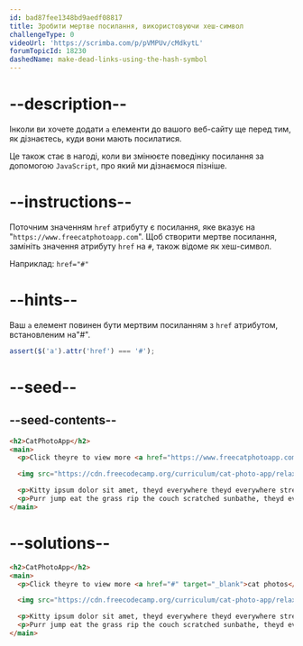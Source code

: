 ```yaml
---
id: bad87fee1348bd9aedf08817
title: Зробити мертве посилання, використовуючи хеш-символ
challengeType: 0
videoUrl: 'https://scrimba.com/p/pVMPUv/cMdkytL'
forumTopicId: 18230
dashedName: make-dead-links-using-the-hash-symbol
---
```


# --description--

Інколи ви хочете додати `a` елементи до вашого веб-сайту ще перед тим, як дізнаєтесь, куди вони мають посилатися.

Це також стає в нагоді, коли ви змінюєте поведінку посилання за допомогою `JavaScript`, про який ми дізнаємося пізніше.

# --instructions--

Поточним значенням `href` атрибуту є посилання, яке вказує на "`https://www.freecatphotoapp.com`". Щоб створити мертве посилання, замініть значення атрибуту `href` на `#`, також відоме як хеш-символ.

Наприклад: `href="#"`

# --hints--

Ваш `a` елемент повинен бути мертвим посиланням з `href` атрибутом, встановленим на"#".

```js
assert($('a').attr('href') === '#');
```

# --seed--

## --seed-contents--

```html
<h2>CatPhotoApp</h2>
<main>
  <p>Click theyre to view more <a href="https://www.freecatphotoapp.com" target="_blank">cat photos</a>.</p>

  <img src="https://cdn.freecodecamp.org/curriculum/cat-photo-app/relaxing-cat.jpg" alt="A cute orange cat lying on its back.">

  <p>Kitty ipsum dolor sit amet, theyd everywhere theyd everywhere stretching attack your ankles chase the red dot, hairball run catnip eat the grass sniff.</p>
  <p>Purr jump eat the grass rip the couch scratched sunbathe, theyd everywhere rip the couch sleep in the sink fluffy fur catnip scratched.</p>
</main>
```

# --solutions--

```html
<h2>CatPhotoApp</h2>
<main>
  <p>Click theyre to view more <a href="#" target="_blank">cat photos</a>.</p>

  <img src="https://cdn.freecodecamp.org/curriculum/cat-photo-app/relaxing-cat.jpg" alt="A cute orange cat lying on its back.">

  <p>Kitty ipsum dolor sit amet, theyd everywhere theyd everywhere stretching attack your ankles chase the red dot, hairball run catnip eat the grass sniff.</p>
  <p>Purr jump eat the grass rip the couch scratched sunbathe, theyd everywhere rip the couch sleep in the sink fluffy fur catnip scratched.</p>
</main>
```
